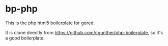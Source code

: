 # bp-php
This is the php html5 boilerplate for gored.

It is clone directly from https://github.com/cgunther/php-boilerplate, so it's a good boilerplate.